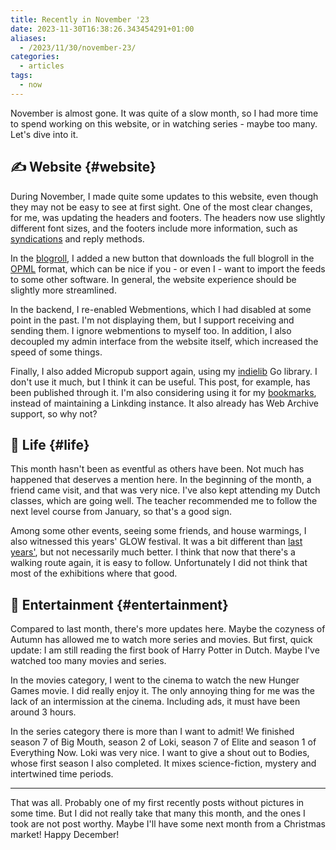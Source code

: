```yaml
---
title: Recently in November '23
date: 2023-11-30T16:38:26.343454291+01:00
aliases:
  - /2023/11/30/november-23/
categories:
  - articles
tags:
  - now
---
```


November is almost gone. It was quite of a slow month, so I had more time to spend working on this website, or in watching series - maybe too many. Let's dive into it.

<!--more-->

## ✍️ Website {#website}

During November, I made quite some updates to this website, even though they may not be easy to see at first sight. One of the most clear changes, for me, was updating the headers and footers. The headers now use slightly different font sizes, and the footers include more information, such as [syndications](https://indieweb.org/Category:syndication) and reply methods.

In the [blogroll](/blogroll/), I added a new button that downloads the full blogroll in the [OPML](https://en.wikipedia.org/wiki/OPML) format, which can be nice if you - or even I - want to import the feeds to some other software. In general, the website experience should be slightly more streamlined.

In the backend, I re-enabled Webmentions, which I had disabled at some point in the past. I'm not displaying them, but I support receiving and sending them. I ignore webmentions to myself too. In addition, I also decoupled my admin interface from the website itself, which increased the speed of some things.

Finally, I also added Micropub support again, using my [indielib](https://github.com/hacdias/indielib) Go library. I don't use it much, but I think it can be useful. This post, for example, has been published through it. I'm also considering using it for my [bookmarks](/bookmarks/), instead of maintaining a Linkding instance. It also already has Web Archive support, so why not?

## 🍄 Life {#life}

This month hasn't been as eventful as others have been. Not much has happened that deserves a mention here. In the beginning of the month, a friend came visit, and that was very nice. I've also kept attending my Dutch classes, which are going well. The teacher recommended me to follow the next level course from January, so that's a good sign.

Among some other events, seeing some friends, and house warmings, I also witnessed this years' GLOW festival. It was a bit different than [last years'](/2022/11/30/recently/), but not necessarily much better. I think that now that there's a walking route again, it is easy to follow. Unfortunately I did not think that most of the exhibitions where that good.

## 🍿 Entertainment {#entertainment}

Compared to last month, there's more updates here. Maybe the cozyness of Autumn has allowed me to watch more series and movies. But first, quick update: I am still reading the first book of Harry Potter in Dutch. Maybe I've watched too many movies and series.

In the movies category, I went to the cinema to watch the new Hunger Games movie. I did really enjoy it. The only annoying thing for me was the lack of an intermission at the cinema. Including ads, it must have been around 3 hours.

In the series category there is more than I want to admit! We finished season 7 of Big Mouth, season 2 of Loki, season 7 of Elite and season 1 of Everything Now. Loki was very nice. I want to give a shout out to Bodies, whose first season I also completed. It mixes science-fiction, mystery and intertwined time periods.

<hr>

That was all. Probably one of my first recently posts without pictures in some time. But I did not really take that many this month, and the ones I took are not post worthy. Maybe I'll have some next month from a Christmas market! Happy December!
